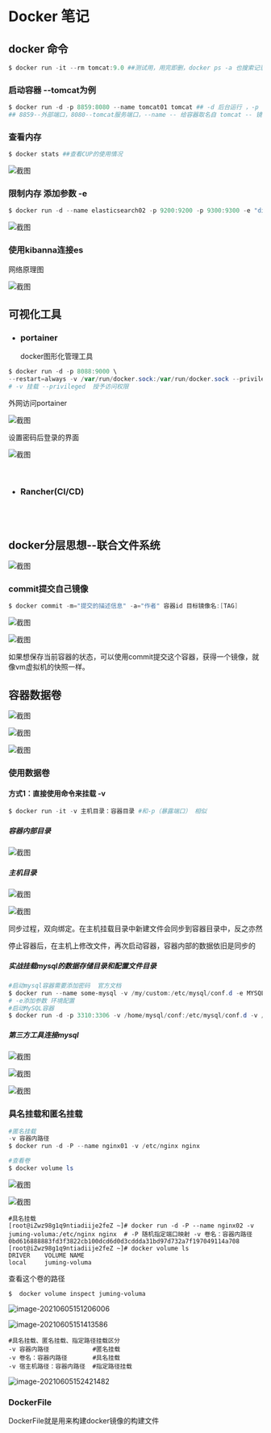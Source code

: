 # Docker 笔记

## docker 命令

```powershell
$ docker run -it --rm tomcat:9.0 ##测试用，用完即删，docker ps -a 也搜索记录
```

### 启动容器 --tomcat为例

```powershell
$ docker run -d -p 8859:8080 --name tomcat01 tomcat ## -d 后台运行 ，-p 暴露端口号 ，
## 8859--外部端口，8080--tomcat服务端口，--name -- 给容器取名自 tomcat -- 镜像名
```

### 查看内存

```powershell
$ docker stats ##查看CUP的使用情况
```

![截图](b7358f5d775c8f263db660817d84e291.png)

### 限制内存  添加参数   -e

```powershell
$ docker run -d --name elasticsearch02 -p 9200:9200 -p 9300:9300 -e "discovery.type=single-node" -e ES_JAVA_OPTS="-Xms64m -Xmx512m" elasticsearch:7.6.2
```

![截图](7884194756bcab8f9e09e8e2aa203e20.png)

### 使用kibanna连接es

网络原理图

![截图](8c499c20fa7f32c58cec445d55919f26.png)

## 可视化工具

- ### portainer
  
  docker图形化管理工具

```powershell
$ docker run -d -p 8088:9000 \
--restart=always -v /var/run/docker.sock:/var/run/docker.sock --privileged=true portainer/portainer
# -v 挂载 --privileged  授予访问权限
```

外网访问portainer

![截图](833ef76956c5479eacb0e2b31f32f6f2.png)

设置密码后登录的界面

![截图](9e7b78a8b83c3aa04dcd8ce4b52e0180.png)

<br/>

- ### Rancher(CI/CD)

<br/>

<br/>

## docker分层思想--联合文件系统

![截图](cfc2be500fdcdc34c8ab66bfcf83a211.png)

### commit提交自己镜像

```powershell
$ docker commit -m="提交的描述信息" -a="作者" 容器id 目标镜像名:[TAG]
```

![截图](e2909915ad4b74b76b2db2c6be4986df.png)

![截图](4293f51b6057243c74eaff5a69885227.png)

如果想保存当前容器的状态，可以使用commit提交这个容器，获得一个镜像，就像vm虚拟机的快照一样。

## 容器数据卷

![截图](724ae6395a22d6414234a009ea99d170.png)

![截图](88b4678a563677809bc6f4a7eba26f9d.png)

![截图](df7a3dacb0d62efb3bef660f7066c653.png)

### 使用数据卷

#### 方式1：直接使用命令来挂载 -v

```powershell
$ docker run -it -v 主机目录：容器目录 #和-p（暴露端口） 相似
```

##### 容器内部目录

![截图](ad827b1186640a156c105692e5b4c2dc.png)

##### 主机目录

![截图](6442ff145cfce212049f709cbb66c82a.png)

![截图](15c90119bf296ac6fd7c13dbf941676a.png)

同步过程，双向绑定。在主机挂载目录中新建文件会同步到容器目录中，反之亦然

停止容器后，在主机上修改文件，再次启动容器，容器内部的数据依旧是同步的

##### 实战挂载mysql的数据存储目录和配置文件目录

```powershell
#启动mysql容器需要添加密码  官方文档
$ docker run --name some-mysql -v /my/custom:/etc/mysql/conf.d -e MYSQL_ROOT_PASSWORD=my-secret-pw -d mysql:tag
# -e添加参数 环境配置
#启动MySQL容器
$ docker run -d -p 3310:3306 -v /home/mysql/conf:/etc/mysql/conf.d -v /home/mysql/data:/var/lib/mysql -e MYSQL_ROOT_PASSWORD=123456 --name mysql01 mysql:5.7
```

##### 第三方工具连接mysql

![截图](f18ced77ad72ec703dc9c40a6a62a16e.png)

![截图](80e728ca7c942fde16490b56ad049f66.png)

![截图](aad3a2473611cb2f9ddc2897c750c0c2.png)

### 具名挂载和匿名挂载

```powershell
#匿名挂载
-v 容器内路径
$ docker run -d -P --name nginx01 -v /etc/nginx nginx 

#查看卷
$ docker volume ls
```

![截图](de40d65c976aae450c37371979b1b888.png)

![截图](4b5f5c8f284abc9818d56f906ac569c9.png)

```shell
#具名挂载
[root@iZwz98g1q9ntiadiije2feZ ~]# docker run -d -P --name nginx02 -v juming-voluma:/etc/nginx nginx  # -P 随机指定端口映射 -v 卷名：容器内路径
0bd616888883fd3f3822cb100dcd6d0d3cddda31bd97d732a7f197049114a708
[root@iZwz98g1q9ntiadiije2feZ ~]# docker volume ls
DRIVER    VOLUME NAME
local     juming-voluma
```

查看这个卷的路径

```shell
$  docker volume inspect juming-voluma
```

![image-20210605151206006](C:\Users\huang\AppData\Roaming\Typora\typora-user-images\image-20210605151206006.png)

![image-20210605151413586](C:\Users\huang\AppData\Roaming\Typora\typora-user-images\image-20210605151413586.png)

```shell
#具名挂载、匿名挂载、指定路径挂载区分
-v 容器内路径  			#匿名挂载
-v 卷名：容器内路径	  	  #具名挂载
-v 宿主机路径：容器内路径  #指定路径挂载
```

![image-20210605152421482](C:\Users\huang\AppData\Roaming\Typora\typora-user-images\image-20210605152421482.png)

### DockerFile

DockerFile就是用来构建docker镜像的构建文件

